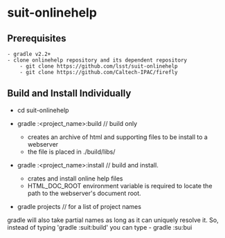 # suit-onlinehelp

Prerequisites
-------------
    - gradle v2.2+
    - clone onlinehelp repository and its dependent repository
        - git clone https://github.com/lsst/suit-onlinehelp
        - git clone https://github.com/Caltech-IPAC/firefly


Build and Install Individually
------------------------------
- cd suit-onlinehelp
- gradle :<project_name>:build      // build only
    - creates an archive of html and supporting files to be install to a webserver
    - the file is placed in ./build/libs/

- gradle :<project_name>:install    // build and install.
    - crates and install online help files
    - HTML_DOC_ROOT environment variable is required to locate the path to the webserver's document root.

- gradle projects                   // for a list of project names

gradle will also take partial names as long as it can uniquely resolve it.
So, instead of typing 'gradle :suit:build' you can type
    - gradle :su:bui